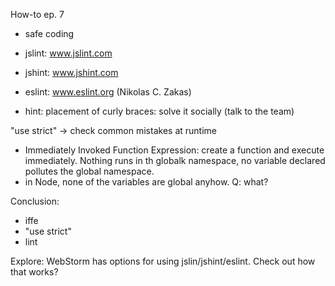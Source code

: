 How-to ep. 7

- safe coding
- jslint: www.jslint.com
- jshint: www.jshint.com
- eslint: www.eslint.org (Nikolas C. Zakas)

- hint: placement of curly braces: solve it socially (talk to the team)

"use strict" -> check common mistakes at runtime
- Immediately Invoked Function Expression: create a function and execute immediately. Nothing runs in th globalk namespace, no variable declared pollutes the global namespace.
- in Node, none of the variables are global anyhow. Q: what?

Conclusion:
- iffe
- "use strict"
- lint

Explore:
WebStorm has options for using jslin/jshint/eslint. Check out how that works?
